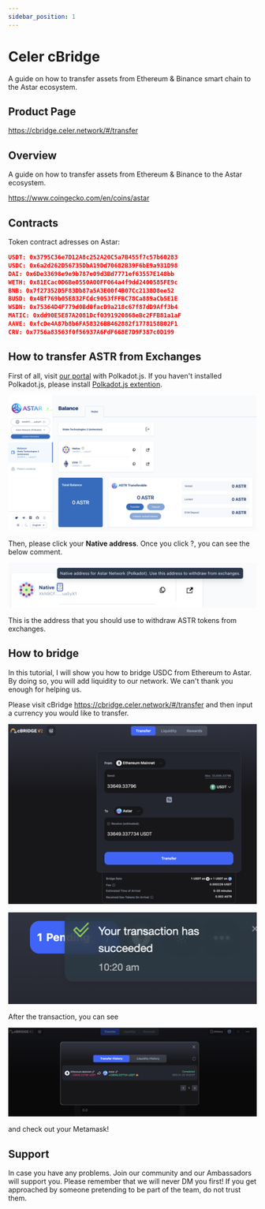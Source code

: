 ```yaml
---
sidebar_position: 1
---
```


# Celer cBridge

A guide on how to transfer assets from Ethereum & Binance smart chain to the Astar ecosystem.

## Product Page

<https://cbridge.celer.network/#/transfer>

## Overview

A guide on how to transfer assets from Ethereum & Binance to the Astar ecosystem.

<https://www.coingecko.com/en/coins/astar>

## Contracts

Token contract adresses on Astar:

```json
USDT: 0x3795C36e7D12A8c252A20C5a7B455f7c57b60283
USDC: 0x6a2d262D56735DbA19Dd70682B39F6bE9a931D98
DAI: 0x6De33698e9e9b787e09d3Bd7771ef63557E148bb
WETH: 0x81ECac0D6Be0550A00FF064a4f9dd2400585FE9c
BNB: 0x7f27352D5F83Db87a5A3E00f4B07Cc2138D8ee52
BUSD: 0x4Bf769b05E832FCdc9053fFFBC78Ca889aCb5E1E
WSDN: 0x75364D4F779d0Bd0facD9a218c67f87dD9Aff3b4
MATIC: 0xdd90E5E87A2081Dcf0391920868eBc2FFB81a1aF
AAVE: 0xfcDe4A87b8b6FA58326BB462882f1778158B02F1
CRV: 0x7756a83563f0f56937A6FdF668E7D9F387c0D199
```

## How to transfer ASTR from Exchanges

First of all, visit [our portal](https://portal.astar.network/#/balance/wallet) with Polkadot.js. If you haven't installed Polkadot.js, please install [Polkadot.js extention](https://polkadot.js.org/extension/).

![1](img/1.png)

Then, please click your **Native address**. Once you click ?, you can see the below comment.

![2](img/2.png)

This is the address that you should use to withdraw ASTR tokens from exchanges.

## How to bridge

In this tutorial, I will show you how to bridge USDC from Ethereum to Astar. By doing so, you will add liquidity to our network. We can't thank you enough for helping us.

Please visit cBridge <https://cbridge.celer.network/#/transfer> and then input a currency you would like to transfer.

![3](img/3.png)

![4](img/4.png)

After the transaction, you can see

![5](img/5.png)

and check out your Metamask!

## Support

In case you have any problems. Join our community and our Ambassadors will support you. Please remember that we will never DM you first! If you get approached by someone pretending to be part of the team, do not trust them.
